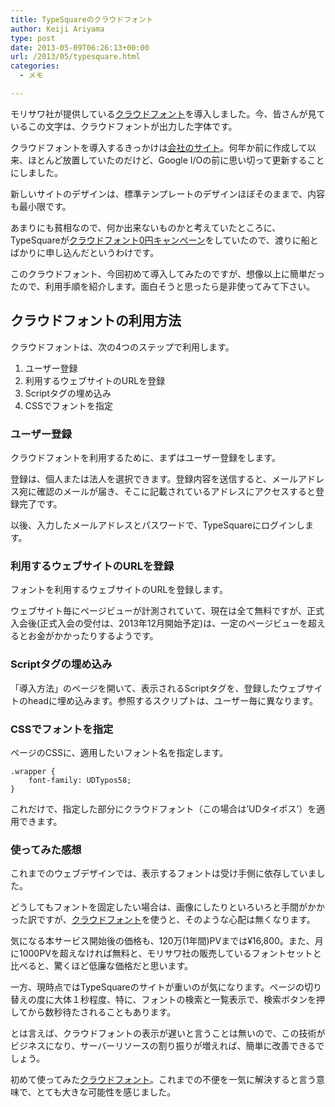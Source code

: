 ```yaml
---
title: TypeSquareのクラウドフォント
author: Keiji Ariyama
type: post
date: 2013-05-09T06:26:13+00:00
url: /2013/05/typesquare.html
categories:
  - メモ

---
```

モリサワ社が提供している[クラウドフォント][1]を導入しました。今、皆さんが見ているこの文字は、クラウドフォントが出力した字体です。

クラウドフォントを導入するきっかけは[会社のサイト][2]。何年か前に作成して以来、ほとんど放置していたのだけど、Google I/Oの前に思い切って更新することにしました。

新しいサイトのデザインは、標準テンプレートのデザインほぼそのままで、内容も最小限です。

あまりにも貧相なので、何か出来ないものかと考えていたところに、TypeSquareが[クラウドフォント0円キャンペーン][3]をしていたので、渡りに船とばかりに申し込んだというわけです。

このクラウドフォント、今回初めて導入してみたのですが、想像以上に簡単だったので、利用手順を紹介します。面白そうと思ったら是非使ってみて下さい。<!--more-->

## クラウドフォントの利用方法

クラウドフォントは、次の4つのステップで利用します。

  1. ユーザー登録
  2. 利用するウェブサイトのURLを登録
  3. Scriptタグの埋め込み
  4. CSSでフォントを指定

### ユーザー登録

クラウドフォントを利用するために、まずはユーザー登録をします。

登録は、個人または法人を選択できます。登録内容を送信すると、メールアドレス宛に確認のメールが届き、そこに記載されているアドレスにアクセスすると登録完了です。

以後、入力したメールアドレスとパスワードで、TypeSquareにログインします。

### 利用するウェブサイトのURLを登録

フォントを利用するウェブサイトのURLを登録します。

ウェブサイト毎にページビューが計測されていて、現在は全て無料ですが、正式入会後(正式入会の受付は、2013年12月開始予定)は、一定のページビューを超えるとお金がかかったりするようです。

### Scriptタグの埋め込み

「導入方法」のページを開いて、表示されるScriptタグを、登録したウェブサイトのheadに埋め込みます。参照するスクリプトは、ユーザー毎に異なります。

### CSSでフォントを指定

ページのCSSに、適用したいフォント名を指定します。

    .wrapper {
        font-family: UDTypos58;
    }
    

これだけで、指定した部分にクラウドフォント（この場合は&#8217;UDタイポス&#8217;）を適用できます。

### 使ってみた感想

これまでのウェブデザインでは、表示するフォントは受け手側に依存していました。

どうしてもフォントを固定したい場合は、画像にしたりといろいろと手間がかかった訳ですが、[クラウドフォント][1]を使うと、そのような心配は無くなります。

気になる本サービス開始後の価格も、120万(1年間)PVまでは¥16,800。また、月に1000PVを超えなければ無料と、モリサワ社の販売しているフォントセットと比べると、驚くほど低廉な価格だと思います。

一方、現時点ではTypeSquareのサイトが重いのが気になります。ページの切り替えの度に大体１秒程度、特に、フォントの検索と一覧表示で、検索ボタンを押してから数秒待たされることもあります。

とは言えば、クラウドフォントの表示が遅いと言うことは無いので、この技術がビジネスになり、サーバーリソースの割り振りが増えれば、簡単に改善できるでしょう。

初めて使ってみた[クラウドフォント][1]。これまでの不便を一気に解決すると言う意味で、とても大きな可能性を感じました。

 [1]: https://typesquare.com
 [2]: http://www.c-lis.co.jp
 [3]: http://typesquare.com/news/view/VEOS0kf0fcE=